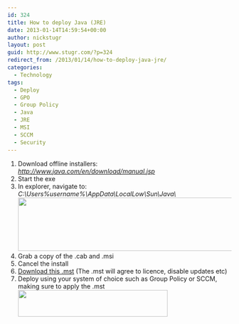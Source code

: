 ```yaml
---
id: 324
title: How to deploy Java (JRE)
date: 2013-01-14T14:59:54+00:00
author: nickstugr
layout: post
guid: http://www.stugr.com/?p=324
redirect_from: /2013/01/14/how-to-deploy-java-jre/
categories:
  - Technology
tags:
  - Deploy
  - GPO
  - Group Policy
  - Java
  - JRE
  - MSI
  - SCCM
  - Security
---
```

  1. Download offline installers: _<http://www.java.com/en/download/manual.jsp>_
  2. Start the exe
  3. In explorer, navigate to: _C:\Users\%username%\AppData\LocalLow\Sun\Java\  
    [<img class="aligncenter size-full wp-image-325" title="JRE-locallow" src="/wp-content/uploads/2013/01/JRE-locallow-1.png" alt="" width="617" height="120" srcset="/wp-content/uploads/2013/01/JRE-locallow-1.png 617w, /wp-content/uploads/2013/01/JRE-locallow-1-300x58.png 300w" sizes="(max-width: 617px) 100vw, 617px" />](/wp-content/uploads/2013/01/JRE-locallow-1.png)_
  4. Grab a copy of the .cab and .msi
  5. Cancel the install
  6. [Download this .mst](/wp-content/uploads/2013/01/jre7-1.zip) (The .mst will agree to licence, disable updates etc)
  7. Deploy using your system of choice such as Group Policy or SCCM, making sure to apply the .mst  
    [<img class="aligncenter size-full wp-image-328" title="JRE-grouppolicy" src="/wp-content/uploads/2013/01/JRE-grouppolicy-1.png" alt="" width="336" height="60" srcset="/wp-content/uploads/2013/01/JRE-grouppolicy-1.png 336w, /wp-content/uploads/2013/01/JRE-grouppolicy-1-300x54.png 300w" sizes="(max-width: 336px) 100vw, 336px" />](/wp-content/uploads/2013/01/JRE-grouppolicy-1.png)